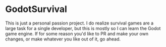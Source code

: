 # GodotSurvival

This is just a personal passion project. I do realize survival games are a large task for a single developer, but this is mostly so I can learn the Godot game engine.
If for some reason you'd like to PR and make your own changes, or make whatever you like out of it, go ahead.
